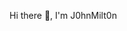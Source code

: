   Hi there 👋, I'm J0hnMilt0n  <br><br>
  <a href="https://J0hnMilt0n.github.io">
    <img height="5px" src="https://github.githubassets.com/assets/GitHub-Mark-ea2971cee799.png"/>
  </a>

<!--
- 🔭 I’m currently working on ...
- 🌱 I’m currently learning ...
- 👯 I’m looking to collaborate on ...
- 🤔 I’m looking for help with ...
- 💬 Ask me about ...
- 📫 How to reach me: ...
- 😄 Pronouns: ...
- ⚡ Fun fact: ...
-->
